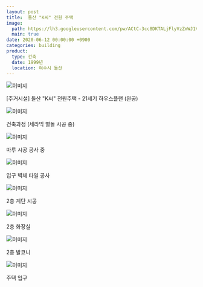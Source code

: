 ```yaml
---
layout: post
title:  돌산 "K씨" 전원 주택
image: 
  path: https://lh3.googleusercontent.com/pw/ACtC-3cc8DKTALjFlyVzZmWJ1V7sLHWaM5ZNmHSBnFFkjbiQejVK2E17t9JyBUJdrBS3ii-iEM7dYSI1b-ITIyiRC4BOZL3S0ix8qTr3zns2kXsQWGFIjaxSKjjmax9SzkQFroOZzjlkbHiJxQy2-OHGXcuI=w500-h327-no?authuser=0
  main: true
date: 2020-06-12 00:00:00 +0900
categories: building
product: 
  type: 건축
  date: 1999년
  location: 여수시 돌산
---
```


![이미지](https://lh3.googleusercontent.com/pw/ACtC-3cc8DKTALjFlyVzZmWJ1V7sLHWaM5ZNmHSBnFFkjbiQejVK2E17t9JyBUJdrBS3ii-iEM7dYSI1b-ITIyiRC4BOZL3S0ix8qTr3zns2kXsQWGFIjaxSKjjmax9SzkQFroOZzjlkbHiJxQy2-OHGXcuI=w500-h327-no?authuser=0)

[주거시설] 돌산 "K씨" 전원주택 -  21세기 하우스플랜 (완공)

![이미지](https://lh3.googleusercontent.com/pw/ACtC-3cpHxWWvFMSYtcSRDlL1561V3-WG5R2_Zx8ZDz4x4uRefoPmbkmXw6reCQ4s29X8gQ2IpBPZ8j-acIJai8mGkjuBIj-QrHXEy0mGY_WCynoiTTbbR2a8OW-mEp2gsVf8qqn2dWrQrpJUFxpeqy_lwJq=w500-h375-no?authuser=0)

건축과정 (세라믹 별돌 시공 중)

![이미지](https://lh3.googleusercontent.com/pw/ACtC-3fr-EVplEMQpOitJm2ybU-KENyfMaYxt25c4e5uyMdQOhCsG-a3Rk9uAft0corwTuwTyO4uPFnhG2hTPRjatYb40ag3ZH63oQRRfn6FB12sFnmFBNQgOS9gtzNCXz3gHpFbcuQok_vaitDO35ab3BAs=w500-h375-no?authuser=0)

마루 시공 공사 중

![이미지](https://lh3.googleusercontent.com/pw/ACtC-3fRqZAXviSaAjbVQlz0u1H6wg5M5g32MrwB1XGj36wNPhypY-9y_nsaW-VxDf4BQQcxWzDct0Mzr3_o3HE4OrhiTyIbEoHtO9qvMDjL22e65DxOQHIyjAqgZoW06Aq2TbIiqsR6E8HPU2ch1AdF2Asf=w500-h375-no?authuser=0)

입구 벽체 타일 공사

![이미지](https://lh3.googleusercontent.com/pw/ACtC-3dyviL-OCo0QVIUJQ45TaqACNI3KKJhwylxUErD2jOZsh4Nrv9g1yJ7n2JHuL1h-8xSPeIkEii8pw3bwMtzqBOYNrgwUhO9_dweLybflQyyGUQIgd6xzhqbI5GLN29rV4-IJPa_Vf7ciwSyBXfegzaC=w500-h375-no?authuser=0)

2층 계단 시공

![이미지](https://lh3.googleusercontent.com/pw/ACtC-3ezAXN8FgrIpBGjPIMwtcA0yDWx2-ytcO-mFGIMilkRZFKjv11pZ1XaeQQj8_sYzEvV5jamK1aMj3lLNV7Wv1wYo4EcdlEwk-ssuFR4m-AbZjGDOQ_s3rSS8AbpRugqDzh66CS1U36nr4-B1nqTQevT=w500-h375-no?authuser=0)

2층 화장실

![이미지](https://lh3.googleusercontent.com/pw/ACtC-3cKcsU5BEi5TkDQjcW-KIfViIWF3QOX5HcLBBV_dMiImEHpfG3SmOTtMo1GsUM1QVgfkKiSqs9fw1bpHd9VqFOK-vXz_X1Q_14sMK9w9FXkDGKRYCV0D7aUQ8b0ttGLRaW8UsxcbvAp_Fl-TKXUFitN=w500-h375-no?authuser=0)

2층 발코니

![이미지](https://lh3.googleusercontent.com/pw/ACtC-3eT7OeUS_0s47ocN8hoblkNn_Rb_euQb8KUPiRs6q-sm6fa2d9J6z_657bmvtILbrgJVIDUfIroIi1bo3pPuJjjq6fu0sB3uP9XMijLtni6I3Uj0PU8oR06xOcH3vXNkCdVVK_9L4FNx3jnFsQahLt9=w500-h375-no?authuser=0)

주택 입구

<!-- ![이미지](https://lh3.googleusercontent.com/pw/ACtC-3dtk3KkfbwroZVaK_XQ1f9OYjdm8dfmvbg8qKwqRrKpv_7NKaIL1NFEuMZOfDQivthDtYAR578r6c2DonpU8uFxfDUNDVCs2wMqu26Bpj8AtPHBAEM5kU_QaAXtsSk5Z8gnoGSKzElaOMcSJDiRMxTO=w500-h375-no?authuser=0)

거실 DID벽지 4폭 시공 (마루 시공 전) -->
